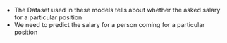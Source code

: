 - The Dataset used in these models tells about whether the asked salary for a particular position
- We need to predict the salary for a person coming for a particular position
